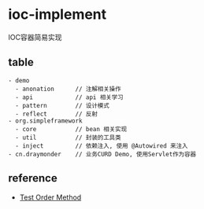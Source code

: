 # ioc-implement

IOC容器简易实现

## table
```
- demo
  - anonation      // 注解相关操作
  - api            // api 相关学习
  - pattern        // 设计模式
  - reflect        // 反射
- org.simpleframework
  - core           // bean 相关实现
  - util           // 封装的工具类
  - inject         // 依赖注入, 使用 @Autowired 来注入
- cn.draymonder    // 业务CURD Demo, 使用Servlet作为容器      
```
## reference
- [Test Order Method](https://www.baeldung.com/junit-5-test-order) 